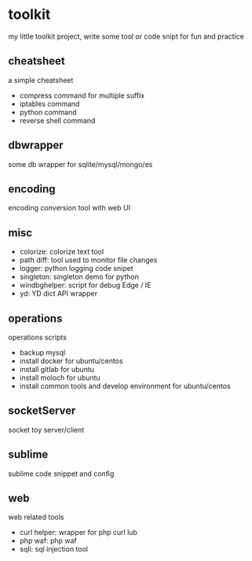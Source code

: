 # toolkit

my little toolkit project, write some tool or code snipt for fun and practice

## cheatsheet

a simple cheatsheet

- compress command for multiple suffix
- iptables command
- python command
- reverse shell command

## dbwrapper

some db wrapper for sqlite/mysql/mongo/es

## encoding

encoding conversion tool with web UI

## misc

- colorize: colorize text tool
- path diff: tool used to monitor file changes
- logger: python logging code snipet
- singleton: singleton demo for python
- windbghelper: script for debug Edge / IE
- yd: YD dict API wrapper

## operations

operations scripts

- backup mysql
- install docker for ubuntu/centos
- install gitlab for ubuntu
- install moloch for ubuntu
- install common tools and develop environment for ubuntu/centos

## socketServer

socket toy server/client

## sublime

sublime code snippet and config

## web

web related tools

- curl helper: wrapper for php curl lub
- php waf: php waf
- sqli: sql injection tool
